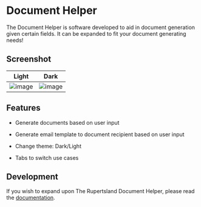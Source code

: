 # Document Helper

The Document Helper is software developed to aid in document generation given certain fields. It can be expanded to fit your document generating needs!

## Screenshot

| Light | Dark |
| --- | --- |
| ![image](https://github.com/ethan-trac/Document-Helper/assets/64873501/ce9fd82c-00af-47dc-85a1-ab75b83d8742) | ![image](https://github.com/ethan-trac/Document-Helper/assets/64873501/2df62823-9cd5-447c-a52f-a5f79187629f)|

## Features

- Generate documents based on user input
  
- Generate email template to document recipient based on user input
  
- Change theme: Dark/Light

- Tabs to switch use cases

## Development

If you wish to expand upon The Rupertsland Document Helper, please read the [documentation](https://github.com/etracrupertsland/Ambassador-Program-Document-Generator/wiki).
